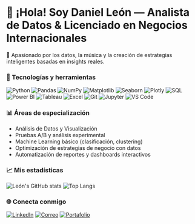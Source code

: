 # 👋 ¡Hola! Soy Daniel León — Analista de Datos & Licenciado en Negocios Internacionales
🎯 Apasionado por los datos, la música y la creación de estrategias inteligentes basadas en insights reales.

### 🧠 Tecnologías y herramientas

![Python](https://img.shields.io/badge/Python-3776AB?style=for-the-badge&logo=python&logoColor=white)
![Pandas](https://img.shields.io/badge/Pandas-150458?style=for-the-badge&logo=pandas&logoColor=white)
![NumPy](https://img.shields.io/badge/Numpy-013243?style=for-the-badge&logo=numpy&logoColor=white)
![Matplotlib](https://img.shields.io/badge/Matplotlib-11557C?style=for-the-badge&logo=plotly&logoColor=white)
![Seaborn](https://img.shields.io/badge/Seaborn-268BD2?style=for-the-badge&logo=python&logoColor=white)
![Plotly](https://img.shields.io/badge/Plotly-3F4F75?style=for-the-badge&logo=plotly&logoColor=white)
![SQL](https://img.shields.io/badge/SQL-336791?style=for-the-badge&logo=postgresql&logoColor=white)
![Power BI](https://img.shields.io/badge/Power%20BI-F2C811?style=for-the-badge&logo=powerbi&logoColor=black)
![Tableau](https://img.shields.io/badge/Tableau-E97627?style=for-the-badge&logo=tableau&logoColor=white)
![Excel](https://img.shields.io/badge/Excel-217346?style=for-the-badge&logo=microsoft-excel&logoColor=white)
![Git](https://img.shields.io/badge/Git-F05032?style=for-the-badge&logo=git&logoColor=white)
![Jupyter](https://img.shields.io/badge/Jupyter-F37626?style=for-the-badge&logo=jupyter&logoColor=white)
![VS Code](https://img.shields.io/badge/VS%20Code-0078d7?style=for-the-badge&logo=visual-studio-code&logoColor=white)


### 📊 Áreas de especialización

- Análisis de Datos y Visualización
- Pruebas A/B y análisis experimental
- Machine Learning básico (clasificación, clustering)
- Optimización de estrategias de negocio con datos
- Automatización de reportes y dashboards interactivos


### 📈 Mis estadísticas

![León's GitHub stats](https://github-readme-stats.vercel.app/api?username=tuusuario&show_icons=true&theme=radical)
![Top Langs](https://github-readme-stats.vercel.app/api/top-langs/?username=tuusuario&layout=compact&theme=radical)


### 🌐 Conecta conmigo

[![LinkedIn](https://img.shields.io/badge/LinkedIn-0A66C2?style=for-the-badge&logo=linkedin&logoColor=white)](https://linkedin.com/in/danleonh)
[![Correo](https://img.shields.io/badge/Email-D14836?style=for-the-badge&logo=gmail&logoColor=white)](mailto:edleojar@hotmail.com)
[![Portafolio](https://img.shields.io/badge/Portafolio-000000?style=for-the-badge&logo=github&logoColor=white)](https://github.com/danleonh)
